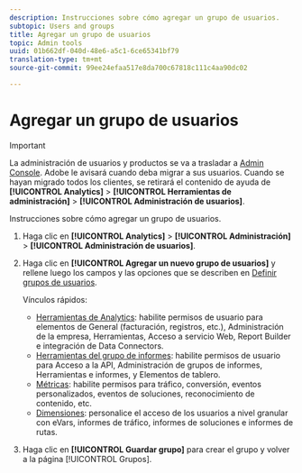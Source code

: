 ```yaml
---
description: Instrucciones sobre cómo agregar un grupo de usuarios.
subtopic: Users and groups
title: Agregar un grupo de usuarios
topic: Admin tools
uuid: 01b662df-040d-48e6-a5c1-6ce65341bf79
translation-type: tm+mt
source-git-commit: 99ee24efaa517e8da700c67818c111c4aa90dc02

---
```



# Agregar un grupo de usuarios

>[!IMPORTANT]
>
>La administración de usuarios y productos se va a trasladar a [Admin Console](https://helpx.adobe.com/enterprise/using/admin-console.html). Adobe le avisará cuando deba migrar a sus usuarios. Cuando se hayan migrado todos los clientes, se retirará el contenido de ayuda de **[!UICONTROL Analytics]** &gt; **[!UICONTROL Herramientas de administración]** &gt; **[!UICONTROL Administración de usuarios]**.

Instrucciones sobre cómo agregar un grupo de usuarios.

1. Haga clic en **[!UICONTROL Analytics]** &gt; **[!UICONTROL Administración]** &gt; **[!UICONTROL Administración de usuarios]**.
1. Haga clic en **[!UICONTROL Agregar un nuevo grupo de usuarios]** y rellene luego los campos y las opciones que se describen en [Definir grupos de usuarios](/help/admin/user-management2/c-user-groups/groups.md).

   Vínculos rápidos:

   * [Herramientas de Analytics](/help/admin/user-management2/c-customize-report-access/groups-analytics-tools.md): habilite permisos de usuario para elementos de General (facturación, registros, etc.), Administración de la empresa, Herramientas, Acceso a servicio Web, Report Builder e integración de Data Connectors.
   * [Herramientas del grupo de informes](/help/admin/user-management2/c-customize-report-access/groups-report-suite-tools.md): habilite permisos de usuario para Acceso a la API, Administración de grupos de informes, Herramientas e informes, y Elementos de tablero.
   * [Métricas](/help/admin/user-management2/c-customize-report-access/groups-metrics.md): habilite permisos para tráfico, conversión, eventos personalizados, eventos de soluciones, reconocimiento de contenido, etc.
   * [Dimensiones](/help/admin/user-management2/c-customize-report-access/groups-dimensions.md): personalice el acceso de los usuarios a nivel granular con eVars, informes de tráfico, informes de soluciones e informes de rutas.

1. Haga clic en **[!UICONTROL Guardar grupo]** para crear el grupo y volver a la página [!UICONTROL Grupos].
